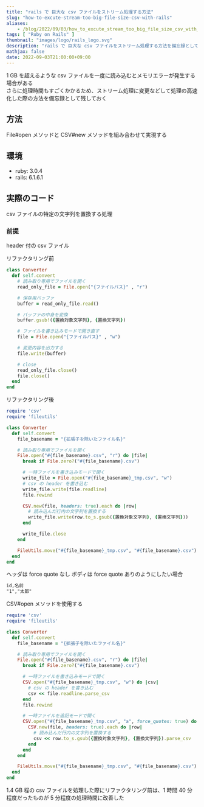 ```yaml
---
title: "rails で 巨大な csv ファイルをストリーム処理する方法"
slug: "how-to-excute-stream-too-big-file-size-csv-with-rails"
aliases:
    - /blog/2022/09/03/how_to_excute_stream_too_big_file_size_csv_with_rails/index.html
tags: [ "Ruby on Rails" ]
thumbnail: "images/logo/rails_logo.svg"
description: "rails で 巨大な csv ファイルをストリーム処理する方法を備忘録として残しておく"
mathjax: false
date: 2022-09-03T21:00:00+09:00
---
```


1 GB を超えるような csv ファイルを一度に読み込むとメモリエラーが発生する場合がある  
さらに処理時間もすごくかかるため、ストリーム処理に変更などして処理の高速化した際の方法を備忘録として残しておく

## 方法

File#open メソッドと CSV#new メソッドを組み合わせて実現する

## 環境

* ruby: 3.0.4
* rails: 6.1.6.1

## 実際のコード

csv ファイルの特定の文字列を置換する処理

### 前提

header 付の csv ファイル

リファクタリング前

```rb
class Converter
  def self.convert
    # 読み取り専用でファイルを開く
    read_only_file = File.open("{ファイルパス}" , "r")

    # 保存用バッファ
    buffer = read_only_file.read()

    # バッファの中身を変換
    buffer.gsub!({置換対象文字列}, {置換文字列})

    # ファイルを書き込みモードで開き直す
    file = File.open("{ファイルパス}" , "w")

    # 変更内容を出力する
    file.write(buffer)

    # close
    read_only_file.close()
    file.close()
  end
end
```

リファクタリング後

```rb
require 'csv'
require 'fileutils'

class Converter
  def self.convert
    file_basename = "{拡張子を除いたファイル名}"

    # 読み取り専用でファイルを開く
    File.open("#{file_basename}.csv", "r") do |file|
      break if File.zero?("#{file_basename}.csv")

      # 一時ファイルを書き込みモードで開く
      write_file = File.open("#{file_basename}_tmp.csv", "w")
      # csv の header を書き込む
      write_file.write(file.readline)
      file.rewind

      CSV.new(file, headers: true).each do |row|
        # 読み込んだ行内の文字列を置換する
        write_file.write(row.to_s.gsub({置換対象文字列}, {置換文字列}))
      end

      write_file.close
    end

    FileUtils.move("#{file_basename}_tmp.csv", "#{file_basename}.csv") if File.exist?("#{file_basename}_tmp.csv")
  end
end
```

ヘッダは force quote なし ボディは force quote ありのようにしたい場合

```txt
id,名前
"1","太郎"
```

CSV#open メソッドを使用する

```rb
require 'csv'
require 'fileutils'

class Converter
  def self.convert
    file_basename = "{拡張子を除いたファイル名}"

    # 読み取り専用でファイルを開く
    File.open("#{file_basename}.csv", "r") do |file|
      break if File.zero?("#{file_basename}.csv")

      # 一時ファイルを書き込みモードで開く
      CSV.open("#{file_basename}_tmp.csv", "w") do |csv|
        # csv の header を書き込む
        csv << file.readline.parse_csv
      end
      file.rewind

      # 一時ファイルを追記モードで開く
      CSV.open("#{file_basename}_tmp.csv", "a", force_quotes: true) do |csv|
        CSV.new(file, headers: true).each do |row|
          # 読み込んだ行内の文字列を置換する
          csv << row.to_s.gsub({置換対象文字列}, {置換文字列}).parse_csv
        end
      end
    end

    FileUtils.move("#{file_basename}_tmp.csv", "#{file_basename}.csv") if File.exist?("#{file_basename}_tmp.csv")
  end
end
```

1.4 GB 程の csv ファイルを処理した際にリファクタリング前は、1 時間 40 分程度だったものが 5 分程度の処理時間に改善した
